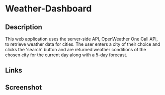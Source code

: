 # Weather-Dashboard

## Description
This web application uses the server-side API, OpenWeather One Call API, to retrieve weather data for cities. The user enters a city of their choice and clicks the 'search' button and are returned weather conditions of the chosen city for the current day along with a 5-day forecast. 

## Links


## Screenshot